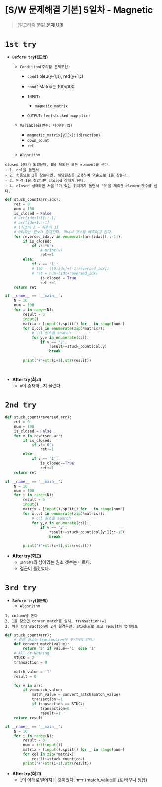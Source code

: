 # [S/W 문제해결 기본] 5일차 - Magnetic

> [알고리즘 분류],[문제 URI](https://swexpertacademy.com/main/talk/solvingClub/problemView.do?solveclubId=AV6kld8aisgDFASb&contestProbId=AV14hwZqABsCFAYD&probBoxId=AV6kld8aiskDFASb&type=PROBLEM&problemBoxTitle=%EC%82%BC%EC%84%B1%EC%8B%9C%ED%97%98%EB%8C%80%EB%B9%84+%EA%B8%B0%EB%B3%B8%EB%AC%B8%EC%A0%9C%EB%AA%A8%EC%9D%8C%28%EB%82%9C%EC%9D%B4%EB%8F%84+1~3%29&problemBoxCnt=15)

# `1st try`

- **`Before try`(`접근법`)**

    - `Condition(주의할 문제조건)`

      - `cond1` bleu(y-1,`1`), red(y+1,`2`)
      - `cond2` Matrix는 100x100
      - `INPUT:` 
        - `magnetic_matrix`

      - `OUTPUT:` `len(stucked magnetic)`

    - `Variables(변수: 데이터타입)`
        - `magnetic_matrix[y][x]`: `(direction)`
        - `down_count`
        - `ret`
    - `Algorithm`
```
closed 상태가 되었을때, 0을 제외한 모든 element를 센다.
- 1. col을 돌면서
- 2. 처음으로 2를 찾는다면, 해당원소를 포함하여 역순으로 1을 찾는다.
- 3. 만약 1을 찾았다면 closed 상태가 된다.
- 4. closed 상태라면 처음 2가 있는 위치까지 돌면서 '0'을 제외한 element갯수를 센다.
```

```python
def stuck_count(arr,idx):
    ret = 0
    num = 100
    is_closed = False
    # arr[idx+1:][::-1]
    # arr[idx+1::-1]
    # [최초의 2 ~ 최후의 1]
    # 0이라는 원소가 존재한다. 이녀석 갯수를 뺴주어야 한다.
    for reversed_idx,v in enumerate(arr[idx:][::-1]):
        if is_closed:
            if v!="0":
                # print(v)
                ret+=1
        else:
            if v == '1':
            # 100 - ([0:idx]+[-1:reversed_idx])
            # ret = num-(idx+reversed_idx)
                is_closed = True
                ret +=1    
    return ret

if __name__ == '__main__':
    N = 10
    num = 100
    for i in range(N):
        result = 0
        input()
        matrix = [input().split() for _ in range(num)]
        for x,col in enumerate(zip(*matrix)):
            # col 원소들 search
            for y,v in enumerate(col):
                if v == '2':
                    result+=stuck_count(col,y)
                    break
        
        print("#"+str(i+1),str(result))            

            
```

- **After try(회고)**
  - `0`이 존재하는지 몰랐다.

# `2nd try`
```python
def stuck_count(reversed_arr):
    ret = 0
    num = 100
    is_closed = False
    for v in reversed_arr:
        if is_closed:
            if v!='0':
                ret+=1
        else:
            if v == '1':
                is_closed==True
                ret+=1
    return ret

if __name__ == '__main__':
    N = 10
    num = 100
    for i in range(N):
        result = 0
        input()
        matrix = [input().split() for _ in range(num)]
        for x,col in enumerate(zip(*matrix)):
            # col 원소들 search
            for y,v in enumerate(col):
                if v == '2':
                    result+=stuck_count(col[y:][::-1])
                    break
        
        print("#"+str(i+1),str(result))            

```
- **After try(회고)**
  - `교착상태`와 남아있는 원소 갯수는 다르다.
  - 접근이 틀렸었다.

# `3rd try`
- **`Before try`(`접근법`)**
  - `Algorithm`

```
1. column을 돈다
2. 1을 찾으면 conver_match를 실시, transaction+=1
3. 이후 transaction이 2가 될경우만, stuck으로 보고 result에 업데이트
```

```python
def stuck_count(arr):
    # 같은 원소는 transaction에 무시되게 한다.
    def convert_match(value):
        return '2' if value=='1' else '1'
    # All or Nothing
    STUCK = 2
    transaction = 0
    
    match_value = '1'
    result = 0
    
    for v in arr:
        if v==match_value:
            match_value = convert_match(match_value)
            transaction+=1
            if transaction == STUCK:
                transaction=0
                result+=1
    return result

if __name__ == '__main__':
    N = 10
    for i in range(N):
        result = 0
        num = int(input())
        matrix = [input().split() for _ in range(num)]
        for col in zip(*matrix):
            result+=stuck_count(col)        
        print("#"+str(i+1),str(result))            

```
- **After try(회고)**
  - `1`이 아래로 떨어지는 것이었다. ㅠㅠ (match_value를 `1`로 바꾸니 정답)